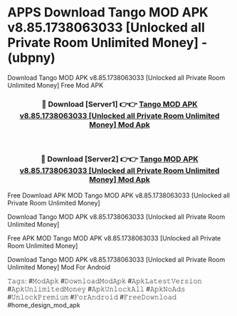 # APPS Download Tango MOD APK v8.85.1738063033 [Unlocked all Private Room Unlimited Money] - (ubpny)
Download Tango MOD APK v8.85.1738063033 [Unlocked all Private Room Unlimited Money] Free Mod APK

<div align="center">
<h3>🔴 Download [Server1] 👉👉 <a href="https://apk-comot.site?title=Tango_MOD_APK_v8.85.1738063033_[Unlocked_all_Private_Room_Unlimited_Money]">Tango MOD APK v8.85.1738063033 [Unlocked all Private Room Unlimited Money] Mod Apk</a></h3><br>

<h3>🔴 Download [Server2] 👉👉 <a href="https://apk-comot.site?title=Tango_MOD_APK_v8.85.1738063033_[Unlocked_all_Private_Room_Unlimited_Money]">Tango MOD APK v8.85.1738063033 [Unlocked all Private Room Unlimited Money] Mod Apk</a></h3>
</div>


Free Download APK MOD Tango MOD APK v8.85.1738063033 [Unlocked all Private Room Unlimited Money]

Download Tango MOD APK v8.85.1738063033 [Unlocked all Private Room Unlimited Money] 

Free APK MOD Tango MOD APK v8.85.1738063033 [Unlocked all Private Room Unlimited Money] 

Download Tango MOD APK v8.85.1738063033 [Unlocked all Private Room Unlimited Money] Mod For Android

𝚃𝚊𝚐𝚜: #𝙼𝚘𝚍𝙰𝚙𝚔 #𝙳𝚘𝚠𝚗𝚕𝚘𝚊𝚍𝙼𝚘𝚍𝙰𝚙𝚔 #𝙰𝚙𝚔𝙻𝚊𝚝𝚎𝚜𝚝𝚅𝚎𝚛𝚜𝚒𝚘𝚗 #𝙰𝚙𝚔𝚄𝚗𝚕𝚒𝚖𝚒𝚝𝚎𝚍𝙼𝚘𝚗𝚎𝚢 #𝙰𝚙𝚔𝚄𝚗𝚕𝚘𝚌𝚔𝙰𝚕𝚕 #𝙰𝚙𝚔𝙽𝚘𝙰𝚍𝚜 #𝚄𝚗𝚕𝚘𝚌𝚔𝙿𝚛𝚎𝚖𝚒𝚞𝚖 #𝙵𝚘𝚛𝙰𝚗𝚍𝚛𝚘𝚒𝚍 #𝙵𝚛𝚎𝚎𝙳𝚘𝚠𝚗𝚕𝚘𝚊𝚍 #home_design_mod_apk